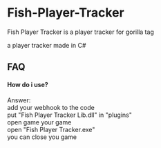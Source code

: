 # Fish-Player-Tracker
Fish Player Tracker is a player tracker for gorilla tag


a player tracker made in C#

## FAQ

#### How do i use?

Answer: \
add your webhook to the code \
put "Fish Player Tracker Lib.dll" in "plugins" \
open game your game \
open "Fish Player Tracker.exe" \
you can close you game 
